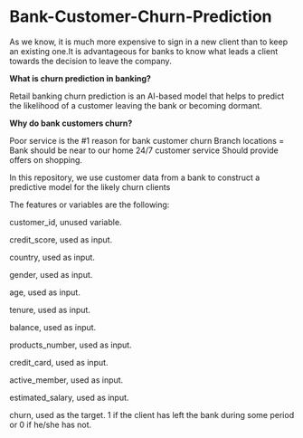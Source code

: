 # Bank-Customer-Churn-Prediction

As we know, it is much more expensive to sign in a new client than to keep an existing one.It is advantageous for banks to know what leads a client towards the decision to leave the company.

**What is churn prediction in banking?**

Retail banking churn prediction is an AI-based model that helps to predict the likelihood of a customer leaving the bank or becoming dormant.

**Why do bank customers churn?**

Poor service is the #1 reason for bank customer churn
Branch locations = Bank should be near to our home
24/7 customer service
Should provide offers on shopping.

In this repository, we use customer data from a bank to construct a predictive model for the likely churn clients

The features or variables are the following:

customer_id, unused variable.

credit_score, used as input.

country, used as input.

gender, used as input.

age, used as input.

tenure, used as input.

balance, used as input.

products_number, used as input.

credit_card, used as input.

active_member, used as input.

estimated_salary, used as input.

churn, used as the target. 1 if the client has left the bank during some period or 0 if he/she has not.
